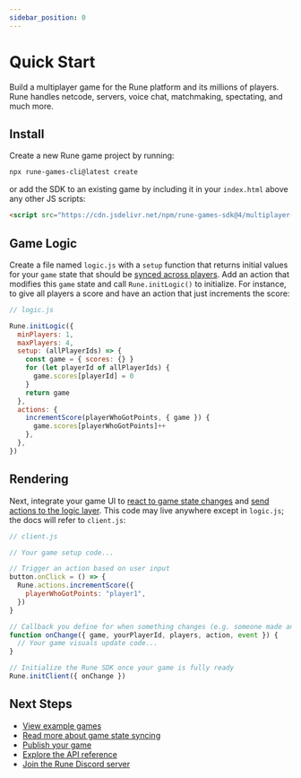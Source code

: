 ```yaml
---
sidebar_position: 0
---
```


# Quick Start

Build a multiplayer game for the Rune platform and its millions of players. Rune handles netcode, servers, voice chat, matchmaking, spectating, and much more.

## Install

Create a new Rune game project by running: 

```sh
npx rune-games-cli@latest create
```

or add the SDK to an existing game by including it in your `index.html` above any other JS scripts: 

```html
<script src="https://cdn.jsdelivr.net/npm/rune-games-sdk@4/multiplayer-dev.js"></script>
```

## Game Logic

Create a file named `logic.js` with a `setup` function that returns initial values for your `game` state that should be [synced across players](how-it-works/syncing-game-state.md). Add an action that modifies this `game` state and call `Rune.initLogic()` to initialize. For instance, to give all players a score and have an action that just increments the score:

```js
// logic.js

Rune.initLogic({
  minPlayers: 1,
  maxPlayers: 4,
  setup: (allPlayerIds) => {
    const game = { scores: {} }
    for (let playerId of allPlayerIds) {
      game.scores[playerId] = 0
    }
    return game
  },
  actions: {
    incrementScore(playerWhoGotPoints, { game }) {
      game.scores[playerWhoGotPoints]++
    },
  },
})
```

## Rendering

Next, integrate your game UI to [react to game state changes](api-reference.md#runeinitclientoptions) and [send actions to the logic layer](api-reference.md#runeinitclientoptions). This code may live anywhere except in `logic.js`; the docs will refer to `client.js`:

```js
// client.js

// Your game setup code...

// Trigger an action based on user input
button.onClick = () => {
  Rune.actions.incrementScore({
    playerWhoGotPoints: "player1",
  })
}

// Callback you define for when something changes (e.g. someone made an action)
function onChange({ game, yourPlayerId, players, action, event }) {
  // Your game visuals update code...
}

// Initialize the Rune SDK once your game is fully ready
Rune.initClient({ onChange })
```

## Next Steps

- [View example games](examples.mdx)
- [Read more about game state syncing](how-it-works/syncing-game-state.md)
- [Publish your game](publishing/publishing-your-game.md)
- [Explore the API reference](api-reference.md)
- [Join the Rune Discord server](https://discord.gg/rune-devs)
